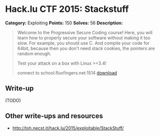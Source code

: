 # Hack.lu CTF 2015: Stackstuff

**Category:** Exploiting
**Points:** 150
**Solves:** 56
**Description:**

> Welcome to the Progressive Secure Coding course! Here, you will learn how to properly secure your software without making it too slow. For example, you should use C. And compile your code for 64bit, because then you don't need stack cookies, the pointers are random enough.
> 
> Test your attack on a box with Linux >=3.4!
> 
> connect to school.fluxfingers.net:1514
> [download](stackstuff_public_d7f6e7f394f649ba96b3113374a0bfb3.tar.gz)


## Write-up

(TODO)

## Other write-ups and resources

* <http://toh.necst.it/hack.lu/2015/exploitable/StackStuff/>
